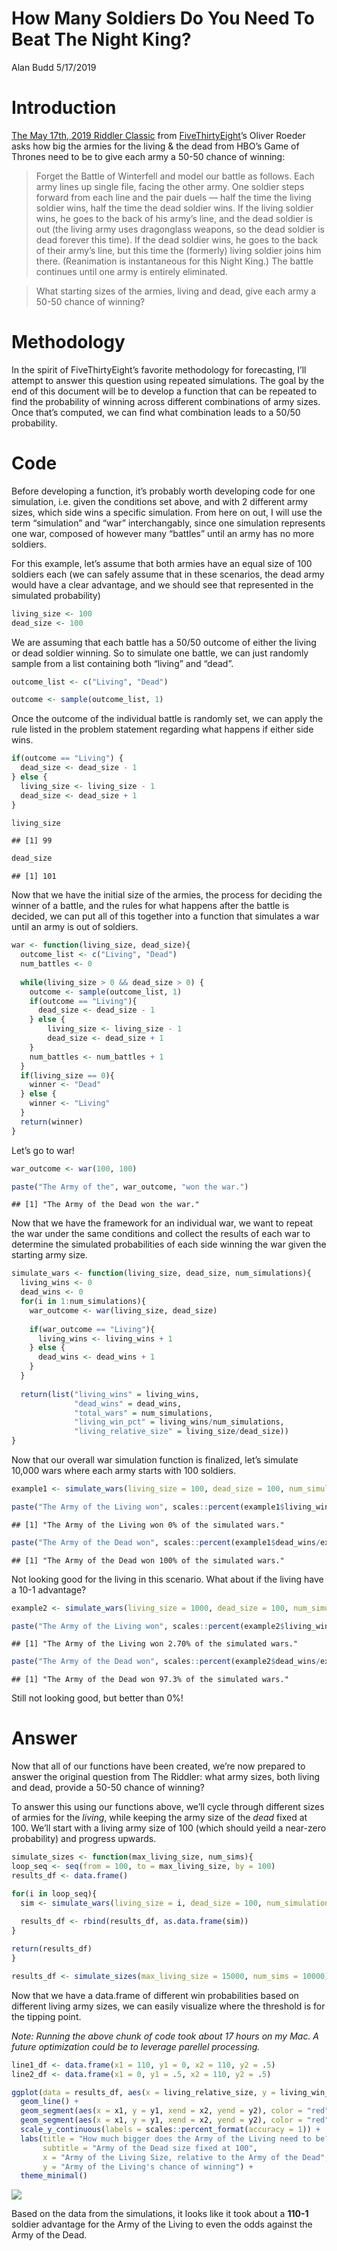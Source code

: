 How Many Soldiers Do You Need To Beat The Night King?
================
Alan Budd
5/17/2019

# Introduction

[The May 17th, 2019 Riddler
Classic](https://fivethirtyeight.com/features/how-many-soldiers-do-you-need-to-beat-the-night-king/)
from [FiveThirtyEight](FiveThirtyEight.com)’s Oliver Roeder asks how big
the armies for the living & the dead from HBO’s Game of Thrones need to
be to give each army a 50-50 chance of winning:

> Forget the Battle of Winterfell and model our battle as follows. Each
> army lines up single file, facing the other army. One soldier steps
> forward from each line and the pair duels — half the time the living
> soldier wins, half the time the dead soldier wins. If the living
> soldier wins, he goes to the back of his army’s line, and the dead
> soldier is out (the living army uses dragonglass weapons, so the dead
> soldier is dead forever this time). If the dead soldier wins, he goes
> to the back of their army’s line, but this time the (formerly) living
> soldier joins him there. (Reanimation is instantaneous for this Night
> King.) The battle continues until one army is entirely eliminated.

> What starting sizes of the armies, living and dead, give each army a
> 50-50 chance of winning?

# Methodology

In the spirit of FiveThirtyEight’s favorite methodology for forecasting,
I’ll attempt to answer this question using repeated simulations. The
goal by the end of this document will be to develop a function that can
be repeated to find the probability of winning across different
combinations of army sizes. Once that’s computed, we can find what
combination leads to a 50/50 probability.

# Code

Before developing a function, it’s probably worth developing code for
one simulation, i.e. given the conditions set above, and with 2
different army sizes, which side wins a specific simulation. From here
on out, I will use the term “simulation” and “war” interchangably, since
one simulation represents one war, composed of however many “battles”
until an army has no more soldiers.

For this example, let’s assume that both armies have an equal size of
100 soldiers each (we can safely assume that in these scenarios, the
dead army would have a clear advantage, and we should see that
represented in the simulated probability)

``` r
living_size <- 100
dead_size <- 100
```

We are assuming that each battle has a 50/50 outcome of either the
living or dead soldier winning. So to simulate one battle, we can just
randomly sample from a list containing both “living” and “dead”.

``` r
outcome_list <- c("Living", "Dead")

outcome <- sample(outcome_list, 1)
```

Once the outcome of the individual battle is randomly set, we can apply
the rule listed in the problem statement regarding what happens if
either side wins.

``` r
if(outcome == "Living") {
  dead_size <- dead_size - 1
} else {
  living_size <- living_size - 1
  dead_size <- dead_size + 1
}

living_size
```

    ## [1] 99

``` r
dead_size
```

    ## [1] 101

Now that we have the initial size of the armies, the process for
deciding the winner of a battle, and the rules for what happens after
the battle is decided, we can put all of this together into a function
that simulates a war until an army is out of soldiers.

``` r
war <- function(living_size, dead_size){
  outcome_list <- c("Living", "Dead")
  num_battles <- 0
  
  while(living_size > 0 && dead_size > 0) {
    outcome <- sample(outcome_list, 1)
    if(outcome == "Living"){
      dead_size <- dead_size - 1
    } else {
        living_size <- living_size - 1
        dead_size <- dead_size + 1
    }
    num_battles <- num_battles + 1
  }
  if(living_size == 0){
    winner <- "Dead"
  } else {
    winner <- "Living"
  }
  return(winner)
}
```

Let’s go to war\!

``` r
war_outcome <- war(100, 100)

paste("The Army of the", war_outcome, "won the war.")
```

    ## [1] "The Army of the Dead won the war."

Now that we have the framework for an individual war, we want to repeat
the war under the same conditions and collect the results of each war to
determine the simulated probabilities of each side winning the war given
the starting army size.

``` r
simulate_wars <- function(living_size, dead_size, num_simulations){
  living_wins <- 0
  dead_wins <- 0
  for(i in 1:num_simulations){
    war_outcome <- war(living_size, dead_size)
    
    if(war_outcome == "Living"){
      living_wins <- living_wins + 1
    } else {
      dead_wins <- dead_wins + 1
    }
  }
  
  return(list("living_wins" = living_wins,
              "dead_wins" = dead_wins,
              "total_wars" = num_simulations,
              "living_win_pct" = living_wins/num_simulations,
              "living_relative_size" = living_size/dead_size))
}
```

Now that our overall war simulation function is finalized, let’s
simulate 10,000 wars where each army starts with 100
soldiers.

``` r
example1 <- simulate_wars(living_size = 100, dead_size = 100, num_simulations = 1000)

paste("The Army of the Living won", scales::percent(example1$living_wins/example1$total_wars), "of the simulated wars.")
```

    ## [1] "The Army of the Living won 0% of the simulated wars."

``` r
paste("The Army of the Dead won", scales::percent(example1$dead_wins/example1$total_wars), "of the simulated wars.")
```

    ## [1] "The Army of the Dead won 100% of the simulated wars."

Not looking good for the living in this scenario. What about if the
living have a 10-1
advantage?

``` r
example2 <- simulate_wars(living_size = 1000, dead_size = 100, num_simulations = 1000)

paste("The Army of the Living won", scales::percent(example2$living_wins/example2$total_wars), "of the simulated wars.")
```

    ## [1] "The Army of the Living won 2.70% of the simulated wars."

``` r
paste("The Army of the Dead won", scales::percent(example2$dead_wins/example2$total_wars), "of the simulated wars.")
```

    ## [1] "The Army of the Dead won 97.3% of the simulated wars."

Still not looking good, but better than 0%\!

# Answer

Now that all of our functions have been created, we’re now prepared to
answer the original question from The Riddler: what army sizes, both
living and dead, provide a 50-50 chance of winning?

To answer this using our functions above, we’ll cycle through different
sizes of armies for the *living*, while keeping the army size of the
*dead* fixed at 100. We’ll start with a living army size of 100 (which
should yeild a near-zero probability) and progress upwards.

``` r
simulate_sizes <- function(max_living_size, num_sims){
loop_seq <- seq(from = 100, to = max_living_size, by = 100)
results_df <- data.frame()

for(i in loop_seq){
  sim <- simulate_wars(living_size = i, dead_size = 100, num_simulations = num_sims)
  
  results_df <- rbind(results_df, as.data.frame(sim))
}

return(results_df)
}
```

``` r
results_df <- simulate_sizes(max_living_size = 15000, num_sims = 10000)
```

Now that we have a data.frame of different win probabilities based on
different living army sizes, we can easily visualize where the threshold
is for the tipping point.

*Note: Running the above chunk of code took about 17 hours on my Mac. A
future optimization could be to leverage parellel processing.*

``` r
line1_df <- data.frame(x1 = 110, y1 = 0, x2 = 110, y2 = .5)
line2_df <- data.frame(x1 = 0, y1 = .5, x2 = 110, y2 = .5)

ggplot(data = results_df, aes(x = living_relative_size, y = living_win_pct)) +
  geom_line() +
  geom_segment(aes(x = x1, y = y1, xend = x2, yend = y2), color = "red", linetype = 2, data = line1_df) +
  geom_segment(aes(x = x1, y = y1, xend = x2, yend = y2), color = "red", linetype = 2, data = line2_df) +
  scale_y_continuous(labels = scales::percent_format(accuracy = 1)) +
  labs(title = "How much bigger does the Army of the Living need to be?",
       subtitle = "Army of the Dead size fixed at 100",
       x = "Army of the Living Size, relative to the Army of the Dead",
       y = "Army of the Living's chance of winning") +
  theme_minimal()
```

![](GameOfThrones_files/figure-gfm/unnamed-chunk-12-1.png)<!-- -->

Based on the data from the simulations, it looks like it took about a
**110-1** soldier advantage for the Army of the Living to even the odds
against the Army of the Dead.
